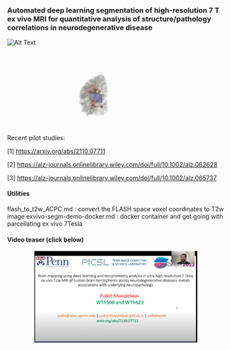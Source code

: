 ### Automated deep learning segmentation of high-resolution 7 T ex vivo MRI for quantitative analysis of structure/pathology correlations in neurodegenerative disease

![Alt Text](https://github.com/Pulkit-Khandelwal/picsl-brain-ex-vivo/blob/main/files/img.gif)
![Alt Text](https://github.com/Pulkit-Khandelwal/picsl-brain-ex-vivo/blob/main/files/segm.gif)

Recent pilot studies:

[1] https://arxiv.org/abs/2110.07711

[2] https://alz-journals.onlinelibrary.wiley.com/doi/full/10.1002/alz.062628

[3] https://alz-journals.onlinelibrary.wiley.com/doi/full/10.1002/alz.065737


#### Utilities
flash_to_t2w_ACPC.md : convert the FLASH space voxel coordinates to T2w image
exvivo-segm-demo-docker.md : docker container and get going with parcellating ex vivo 7Tesla


#### Video teaser (click below)
<div align="center">
      <a href="https://www.youtube.com/embed/e1XtdM61gkY">
         <img src="https://github.com/Pulkit-Khandelwal/picsl-brain-ex-vivo/blob/main/thumbnail.png" style="width:75%;">
      </a>
</div>

